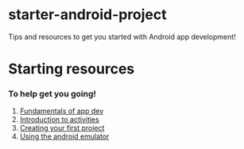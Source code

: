 # starter-android-project
Tips and resources to get you started with Android app development!

# Starting resources
### To help get you going!
1. [Fundamentals of app dev](https://developer.android.com/guide/components/fundamentals)
2. [Introduction to activities](https://developer.android.com/guide/components/activities/intro-activities)
3. [Creating your first project](https://developer.android.com/training/basics/firstapp/creating-project)
4. [Using the android emulator](https://developer.android.com/studio/run/emulator)
